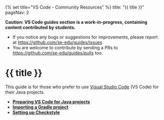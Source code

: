 {% set title="VS Code - Community Resources" %}
<frontmatter>
  title: "{{ title }}"
  pageNav: 2
</frontmatter>

<div id="wip-warning">
<box type="warning" light>

**Caution: VS Code guides section is a work-in-progress, containing content contributed by students.**

* If you notice any bugs or suggestions for improvements, please report at https://github.com/se-edu/guides/issues
* You are welcome to contribute by sending a PRs to https://github.com/se-edu/guides/pulls too.
</box>
</div>

# {{ title }}

This guide is for those who prefer to use [Visual Studio Code](https://code.visualstudio.com/) (VS Code) for their Java projects.

* [**Preparing VS Code for Java projects**](vscPreparingForJava.md)
* [**Importing a Gradle project**](vscImportingGradleProject.md)
* [**Setting up Checkstyle**](vscSettingUpCheckstyle.md)

